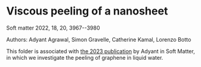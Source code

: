 # Viscous peeling of a nanosheet

Soft matter 2022, 18, 20, 3967--3980

Authors: Adyant Agrawal, Simon Gravelle, Catherine Kamal, Lorenzo Botto

This folder is associated with [the 2023 publication](https://doi.org/10.1039/D1SM01743H) by Adyant in Soft Matter, in which we investigate the peeling of graphene in liquid water.



